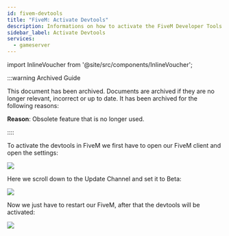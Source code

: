 ```yaml
---
id: fivem-devtools
title: "FiveM: Activate Devtools"
description: Informations on how to activate the FiveM Developer Tools - ZAP-Hosting.com documentation
sidebar_label: Activate Devtools
services:
  - gameserver
---
```


import InlineVoucher from '@site/src/components/InlineVoucher';



:::warning Archived Guide

This document has been archived. Documents are archived if they are no longer relevant, incorrect or up to date. It has been archived for the following reasons:

**Reason**: Obsolete feature that is no longer used.

::::



<InlineVoucher />

To activate the devtools in FiveM we first have to open our FiveM client and open the settings:

![](https://screensaver01.zap-hosting.com/index.php/s/kPWJtkQPxND8KNB/preview)

Here we scroll down to the Update Channel and set it to Beta:

![](https://screensaver01.zap-hosting.com/index.php/s/wSmQYfEppMCQNZT/preview)

Now we just have to restart our FiveM, after that the devtools will be activated:

![](https://screensaver01.zap-hosting.com/index.php/s/BpNpA6TcMjcDGBR/preview)
